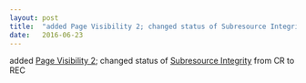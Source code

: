```yaml
---
layout: post
title:  "added Page Visibility 2; changed status of Subresource Integrity from CR to REC"
date:   2016-06-23
---
```


added <a href="http://www.w3.org/TR/page-visibility-2/">Page Visibility 2</a>; changed status of <a href="http://www.w3.org/TR/SRI/">Subresource Integrity</a> from CR to REC

